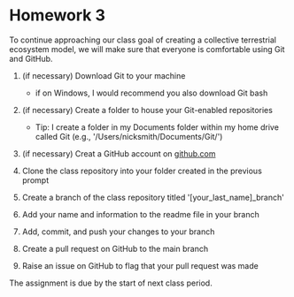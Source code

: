 # Homework 3
To continue approaching our class goal of creating a collective terrestrial ecosystem model,
we will make sure that everyone is comfortable using  Git and GitHub.

1. (if necessary) Download Git to your machine
	- if on Windows, I would recommend you also download Git bash

2. (if necessary) Create a folder to house your Git-enabled repositories
	- Tip: I create a folder in my Documents folder within my home drive called Git
	(e.g., '/Users/nicksmith/Documents/Git/')

3. (if necessary) Creat a GitHub account on [github.com](https://www.github.com)

4. Clone the class repository into your folder created in the previous prompt

5. Create a branch of the class repository titled '[your_last_name]_branch'

6. Add your name and information to the readme file in your branch

7. Add, commit, and push your changes to your branch

8. Create a pull request on GitHub to the main branch

9. Raise an issue on GitHub to flag that your pull request was made

The assignment is due by the start of next class period.